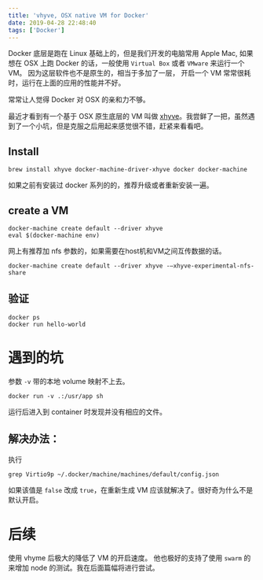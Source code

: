 ```yaml
---
title: 'vhyve, OSX native VM for Docker'
date: 2019-04-28 22:48:40
tags: ['Docker']
---
```


Docker 底层是跑在 Linux 基础上的，但是我们开发的电脑常用 Apple Mac,
如果想在 OSX 上跑 Docker 的话，一般使用 `Virtual Box` 或者 `VMware` 来运行一个VM。
因为这层软件也不是原生的，相当于多加了一层，
开启一个 VM 常常很耗时，运行在上面的应用的性能并不好。

常常让人觉得 Docker 对 OSX 的亲和力不够。

最近才看到有一个基于 OSX 原生底层的 VM 叫做 [xhyve](https://github.com/machyve/xhyve)。我尝鲜了一把，虽然遇到了一个小坑，但是克服之后用起来感觉很不错，赶紧来看看吧。

<!-- more -->

## Install

    brew install xhyve docker-machine-driver-xhyve docker docker-machine

如果之前有安装过 docker 系列的的，推荐升级或者重新安装一遍。

## create a VM

    docker-machine create default --driver xhyve
    eval $(docker-machine env)


网上有推荐加 nfs 参数的，如果需要在host机和VM之间互传数据的话。

    docker-machine create default --driver xhyve -—xhyve-experimental-nfs-share

## 验证

    docker ps
    docker run hello-world

# 遇到的坑

参数 `-v` 带的本地 volume 映射不上去。


    docker run -v .:/usr/app sh

运行后进入到 container 时发现并没有相应的文件。

## 解决办法：

执行

    grep Virtio9p ~/.docker/machine/machines/default/config.json


如果该值是 `false` 改成 `true`，在重新生成 VM 应该就解决了。很好奇为什么不是默认开启。

# 后续

使用 vhyme 后极大的降低了 VM 的开启速度。
他也极好的支持了使用 `swarm` 的来增加 node 的测试。我在后面篇幅将进行尝试。
